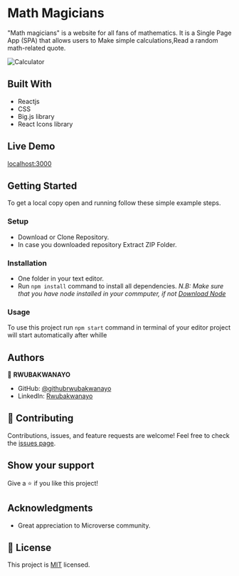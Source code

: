 # Math Magicians

"Math magicians" is a website for all fans of mathematics. It is a Single Page App (SPA) that allows users to Make simple calculations,Read a random math-related quote.

![Calculator](https://user-images.githubusercontent.com/68381641/171793001-03dba8a9-3531-4b29-a279-50fa928441bf.png)

## Built With
- Reactjs
- CSS
- Big.js library
- React Icons library

## Live Demo
[localhost:3000](https://localhost:3000)

## Getting Started
To get a local copy open and running follow these simple example steps.
### Setup
- Download or Clone Repository.
- In case you downloaded repository Extract ZIP Folder.
### Installation
- One folder in your text editor.
- Run `npm install` command to install all dependencies.
*N.B: Make sure that you have node installed in your commputer, if not [Download Node](https://nodejs.org/en/)*
### Usage
To use this project run `npm start` command in terminal of your editor project will start automatically after whille
## Authors
:bust_in_silhouette: **RWUBAKWANAYO**
- GitHub: [@githubrwubakwanayo](https://github.com/RWUBAKWANAYO)
- LinkedIn: [Rwubakwanayo](https://www.linkedin.com/in/rwubakwanayo-olivier)
## :handshake: Contributing
Contributions, issues, and feature requests are welcome!
Feel free to check the [issues page](../../issues/).
## Show your support
Give a :star:️ if you like this project!
## Acknowledgments
-   Great appreciation to Microverse community.
## :memo: License
This project is [MIT](./MIT.md) licensed.
